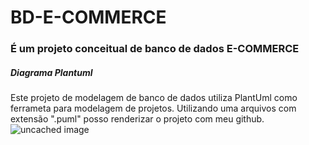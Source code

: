 # BD-E-COMMERCE

### É um projeto conceitual de banco de dados E-COMMERCE

##### Diagrama Plantuml 

Este projeto de modelagem de banco de dados utiliza PlantUml como  ferrameta para modelagem de projetos.
Utilizando uma arquivos com extensão ".puml" posso renderizar o projeto com meu github.  
![uncached image](http://www.plantuml.com/plantuml/proxy?cache=no&src=https://raw.githubusercontent.com/ericcleptonsilva/BD-E-COMMERCE/master/puml/Diagrama-BD-E-COMMERCE.puml)
